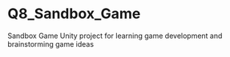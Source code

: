 # Q8_Sandbox_Game
Sandbox Game Unity project for learning game development and brainstorming game ideas
